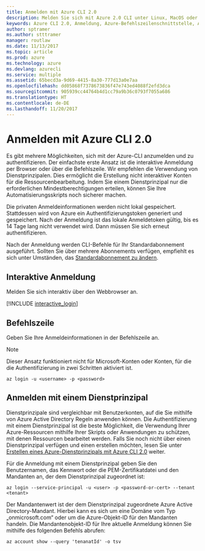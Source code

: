 ```yaml
---
title: Anmelden mit Azure CLI 2.0
description: Melden Sie sich mit Azure 2.0 CLI unter Linux, MacOS oder Windows an.
keywords: Azure CLI 2.0, Anmeldung, Azure-Befehlszeilenschnittstelle, Azure CLI, Authentifizierung, autorisieren, anmelden
author: sptramer
ms.author: stttramer
manager: routlaw
ms.date: 11/13/2017
ms.topic: article
ms.prod: azure
ms.technology: azure
ms.devlang: azurecli
ms.service: multiple
ms.assetid: 65becd3a-9d69-4415-8a30-777d13a0e7aa
ms.openlocfilehash: dd05868f7378673836f47e743ed4088f2efd3dca
ms.sourcegitcommit: 905939cc44764b4d1cc79a9b36c0793f7055a686
ms.translationtype: HT
ms.contentlocale: de-DE
ms.lasthandoff: 11/20/2017
---
```

# <a name="log-in-with-azure-cli-20"></a>Anmelden mit Azure CLI 2.0

Es gibt mehrere Möglichkeiten, sich mit der Azure-CLI anzumelden und zu authentifizieren. Der einfachste erste Ansatz ist die interaktive Anmeldung per Browser oder über die Befehlszeile. Wir empfehlen die Verwendung von Dienstprinzipalen. Dies ermöglicht die Erstellung nicht interaktiver Konten für die Ressourcenbearbeitung. Indem Sie einem Dienstprinzipal nur die erforderlichen Mindestberechtigungen erteilen, können Sie Ihre Automatisierungsskripts noch sicherer machen. 

Die privaten Anmeldeinformationen werden nicht lokal gespeichert. Stattdessen wird von Azure ein Authentifizierungstoken generiert und gespeichert. Nach der Anmeldung ist das lokale Anmeldetoken gültig, bis es 14 Tage lang nicht verwendet wird. Dann müssen Sie sich erneut authentifizieren.

Nach der Anmeldung werden CLI-Befehle für Ihr Standardabonnement ausgeführt. Sollten Sie über mehrere Abonnements verfügen, empfiehlt es sich unter Umständen, das [Standardabonnement zu ändern](manage-azure-subscriptions-azure-cli.md).

## <a name="interactive-log-in"></a>Interaktive Anmeldung

Melden Sie sich interaktiv über den Webbrowser an.

[!INCLUDE [interactive_login](includes/interactive-login.md)]

## <a name="command-line"></a>Befehlszeile

Geben Sie Ihre Anmeldeinformationen in der Befehlszeile an.

> [!Note]
> Dieser Ansatz funktioniert nicht für Microsoft-Konten oder Konten, für die die Authentifizierung in zwei Schritten aktiviert ist.

```azurecli-interactive
az login -u <username> -p <password>
```

## <a name="logging-in-with-a-service-principal"></a>Anmelden mit einem Dienstprinzipal

Dienstprinzipale sind vergleichbar mit Benutzerkonten, auf die Sie mithilfe von Azure Active Directory Regeln anwenden können.
Die Authentifizierung mit einem Dienstprinzipal ist die beste Möglichkeit, die Verwendung Ihrer Azure-Ressourcen mithilfe Ihrer Skripts oder Anwendungen zu schützen, mit denen Ressourcen bearbeitet werden. Falls Sie noch nicht über einen Dienstprinzipal verfügen und einen erstellen möchten, lesen Sie unter [Erstellen eines Azure-Dienstprinzipals mit Azure CLI 2.0](create-an-azure-service-principal-azure-cli.md) weiter.

Für die Anmeldung mit einem Dienstprinzipal geben Sie den Benutzernamen, das Kennwort oder die PEM-Zertifikatdatei und den Mandanten an, der dem Dienstprinzipal zugeordnet ist:

```azurecli-interactive
az login --service-principal -u <user> -p <password-or-cert> --tenant <tenant>
```

Der Mandantenwert ist der dem Dienstprinzipal zugeordnete Azure Active Directory-Mandant. Hierbei kann es sich um eine Domäne vom Typ „onmicrosoft.com“ oder um die Azure-Objekt-ID für den Mandanten handeln.
Die Mandantenobjekt-ID für Ihre aktuelle Anmeldung können Sie mithilfe des folgenden Befehls abrufen:

```azurecli
az account show --query 'tenanatId' -o tsv
```

